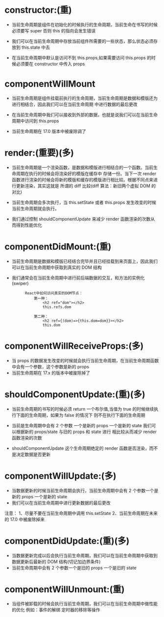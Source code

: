 # constructor:(重)

- 当前生命周期是组件在初始化的时候执行的生命周期，当前生命在书写的时候必须要写 super 否则 this 的指向会发生错误

- 我们可以在当前生命周期中存放当前组件所需要的一些状态，那么状态必须存放到 this.state 中去

- 在当前生命周期中默认是访问不到 this.props,如果需要访问 this.props 的时候必须要在 constructor 中传入 props

# componentWillMount

- 当前生命周期是组件挂载前执行的生命周期，当前生命周期是数据和模版还为进行相结合，因此我们可以在当前生命周期
  中进行数据的最后更改

- 在当前生命周期中我们可以接收到外部的数据，也就是说我们可以在当前生命周期中访问到 this.props

- 当前生命周期在 17.0 版本中被废除调了

# render:(重要)(多)

- 当前生命周期是一个渲染函数，是数据和模版进行相结合的一个函数。当前生命周期在执行的时候会将渲染好的模版在缓存中
  存储一份。当下一次 render 函数进行渲染的时候会将新的模版和缓存的模版进行相比较。根据不同点来进行更新渲染，其实这就是
  所谓的 diff 比较(diff 算法：新旧两个虚拟 DOM 的对比)

- 当前生命周期会多次执行，当 this.setState 或者 this.props 发生改变的时候当前生命周期就会执行。

- 我们通过控制 shouldComponentUpdate 来减少 render 函数渲染的次数从而得到性能优化

# componentDidMount:(重)

- 当前生命周期是数据和模版已经结合完毕并且已经挂载到来页面上，因此我们可以在当前生命周期中获取到真实的 DOM 结构

- 我们通常会在当前生命周期中进行前后端数据的交互，和方法的实例化(swiper)

            React中如何访问真实的DOM节点：
                第一种：
                    <h2 ref="dom"></h2>
                    this.refs.dom

                第二种：
                    <h2 ref={(dom)=>{this.dom=dom}}></h2>
                    this.dom

# componentWillReceiveProps:(多)

- 当 props 的数据发生改变的时候就会执行当前生命周期，在当前生命周期函数中会有一个参数，这个参数是新的 props
- 当前生命周期在 17.x 的版本中被废除掉了

# shouldComponentUpdate:(重)(多)

- 当前生命周期的书写的时候必须 return 一个布尔值,当值为 true 的时候继续执行下面的生命周期，如果为 false 的情况下
  则不在执行下面的生命周期

- 当前是生命周期中会有 2 个参数 一个是新的 props 一个是新的 state 我们可以根据新的 props/state 与旧的 props 和 state 进行
  相比较从而减少 render 函数渲染的次数

- shouldComponentUpdate 这个生命周期绝定的 render 函数是否渲染，而不是决定数据是否更新

# componentWillUpdate:(多)

- 当数据更新的时候当前生命周期会执行，当前生命周期中会有 2 个参数一个是新的 props 一个是新的 state
- 我们可以在当前生命周期中进行更新数据的最后更改

注意：
1、尽量不要在当前生命周期中调用 this.setState
2、当前生命周期在未来的 17.0 中被废除掉来

# componentDidUpdate:(重)(多)

- 当数据更新完成以后会执行当前生命周期，我们可以在当前生命周期中获取到数据更新后最新的 DOM 结构(切记加边界条件)
- 当前生命周期中会有 2 个参数一个是旧的 props 一个是旧的 state

# componentWillUnmount:(重)

- 当组件被卸载的时候会执行当前生命周期，我们可以在当前生命周期中做性能的优化
  例如：事件的解绑 定时器的移除等操作
